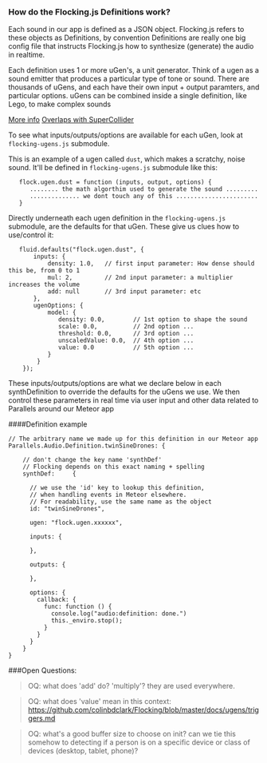 ### How do the Flocking.js Definitions work?

Each sound in our app is defined as a JSON object.
Flocking.js refers to these objects as Definitions, by convention
Definitions are really one big config file that instructs Flocking.js
how to synthesize (generate) the audio in realtime.

Each definition uses 1 or more uGen's, a unit generator.
Think of a ugen as a sound emitter that produces a particular 
type of tone or sound. There are thousands of uGens, and each have their own
input + output paramters, and particular options.
uGens can be combined inside a single definition, like Lego, to make complex sounds 

[More info](https://github.com/colinbdclark/Flocking/blob/master/docs/synths/creating-synths.md)
[Overlaps with SuperCollider](https://www.youtube.com/watch?v=LKGGWsXyiyo&index=6&list=WL)

To see what inputs/outputs/options are available for each uGen, 
look at `flocking-ugens.js` submodule.

This is an example of a ugen called `dust`, which makes a scratchy, noise sound.
It'll be defined in `flocking-ugens.js` submodule like this:

```
   flock.ugen.dust = function (inputs, output, options) {
      ........ the math algorthim used to generate the sound .........
      .............. we dont touch any of this .......................
   }
```


Directly underneath each ugen definition in the `flocking-ugens.js` submodule,
are the defaults for that uGen. These give us clues how to use/control it:

```
   fluid.defaults("flock.ugen.dust", {
       inputs: {
           density: 1.0,   // first input parameter: How dense should this be, from 0 to 1
           mul: 2,         // 2nd input parameter: a multiplier increases the volume
           add: null       // 3rd input parameter: etc
       },
       ugenOptions: {
           model: {
              density: 0.0,        // 1st option to shape the sound
              scale: 0.0,          // 2nd option ...
              threshold: 0.0,      // 3rd option ...
              unscaledValue: 0.0,  // 4th option ...
              value: 0.0           // 5th option ...
           }
        }
    });
```

These inputs/outputs/options are what we declare below in each synthDefinition
to override the defaults for the uGens we use.
We then control these parameters in real time via user input
and other data related to Parallels around our Meteor app

####Definition example

```
// The arbitrary name we made up for this definition in our Meteor app
Parallels.Audio.Definition.twinSineDrones: {  
    
    // don't change the key name 'synthDef'           
    // Flocking depends on this exact naming + spelling        
    synthDef:     { 

      // we use the 'id' key to lookup this definition,
      // when handling events in Meteor elsewhere.      
      // For readability, use the same name as the object 
      id: "twinSineDrones",

      ugen: "flock.ugen.xxxxxx",
      
      inputs: {

      },

      outputs: {

      },

      options: {
        callback: {
          func: function () {
            console.log("audio:definition: done.")
            this._enviro.stop();
          }
        }
      }
    }
}
```


###Open Questions:

>  OQ: what does 'add' do? 'multiply'? they are used everywhere.

>  OQ: what does 'value' mean in this context:
>      https://github.com/colinbdclark/Flocking/blob/master/docs/ugens/triggers.md

>  OQ: what's a good buffer size to choose on init? can we tie this somehow to detecting if a person is on a specific device or class of devices (desktop, tablet, phone)?


